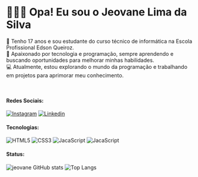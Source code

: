 # 👨🏽‍💻​ Opa! Eu sou o Jeovane Lima da Silva

<p>👋 Tenho 17 anos e sou estudante do curso técnico de informática na Escola Profissional Edson Queiroz. <br>
🚀 Apaixonado por tecnologia e programação, sempre aprendendo e buscando oportunidades para melhorar minhas habilidades.<br>
💻 Atualmente, estou explorando o mundo da programação e trabalhando em projetos para aprimorar meu conhecimento.</p>
<br>

#### Redes Sociais:
[![Instagram](https://img.shields.io/badge/Instagram-E4405F?style=for-the-badge&logo=instagram&logoColor=white)](https://www.instagram.com/jeovanee.lima/)
[![Linkedin](https://img.shields.io/badge/LinkedIn-0077B5?style=for-the-badge&logo=linkedin&logoColor=white)](https://www.linkedin.com/in/jeovane-silva-936ba3292/)

#### Tecnologias:
<div style="display: inline_block"> 
    <img text_align="center" alt= "HTML5" src="https://img.shields.io/badge/HTML5-E34F26?style=for-the-badge&logo=html5&logoColor=white" />
    <img text_align="center" alt= "CSS3" src="https://img.shields.io/badge/CSS3-1572B6?style=for-the-badge&logo=css3&logoColor=white" />
    <img text_align="center" alt= "JacaScript" src="https://img.shields.io/badge/JavaScript-F7DF1E?style=for-the-badge&logo=javascript&logoColor=black" />
     <img text_align="center" alt= "JacaScript" src="https://img.shields.io/badge/React-20232A?style=for-the-badge&logo=react&logoColor=61DAFB" />
</div> 

#### Status:
![jeovane GitHub stats](https://github-readme-stats.vercel.app/api?username=JeovaneSilva&show_icons=true&theme=dracula)
![Top Langs](https://github-readme-stats.vercel.app/api/top-langs/?username=JeovaneSilva&layout=compact)






